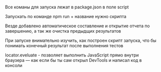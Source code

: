 Все команы для запуска лежат в package.json в поле script 

Запускать по команде npm run + название нужно скрипта 

Везде добавлено автоматическое составление и открытие отчета по завершению, а так же очистка предыдщих результатов 

При запуске внимательно изучить, как построен скрипт запуска, что бы понимать конечный результат после выполнения тестов 


locator.eveluate - позволяет выполнить JavaScript прямо внутри браузера — как если бы ты сам открыл DevTools и написал код в консоли